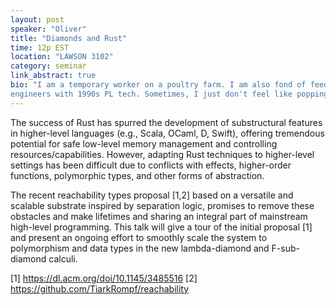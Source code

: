```yaml
---
layout: post
speaker: "Oliver"
title: "Diamonds and Rust"
time: 12p EST
location: "LAWSON 3102"
category: seminar
link_abstract: true
bio: "I am a temporary worker on a poultry farm. I am also fond of feeding software
engineers with 1990s PL tech. Sometimes, I just don't feel like popping the stack."
---
```

The success of Rust has spurred the development of substructural
features in higher-level languages (e.g., Scala, OCaml, D, Swift),
offering tremendous potential for safe low-level memory management and
controlling resources/capabilities. However, adapting Rust techniques
to higher-level settings has been difficult due to conflicts with
effects, higher-order functions, polymorphic types, and other forms of
abstraction.

The recent reachability types proposal [1,2] based on a versatile and
scalable substrate inspired by separation logic, promises to remove
these obstacles and make lifetimes and sharing an integral part of
mainstream high-level programming. This talk will give a tour of the
initial proposal [1] and present an ongoing effort to smoothly scale
the system to polymorphism and data types in the new lambda-diamond
and F-sub-diamond calculi.

[1] <https://dl.acm.org/doi/10.1145/3485516>
[2] <https://github.com/TiarkRompf/reachability>
